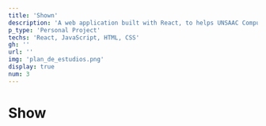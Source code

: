 ```yaml
---
title: 'Shown'
description: 'A web application built with React, to helps UNSAAC Computer Science students to check their progress and plan for graduation.'
p_type: 'Personal Project'
techs: 'React, JavaScript, HTML, CSS'
gh: ''
url: ''
img: 'plan_de_estudios.png'
display: true
num: 3
---
```

# Show
